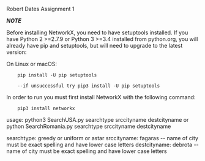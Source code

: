 Robert Dates
Assignment 1

***NOTE***

Before installing NetworkX, you need to have setuptools installed.
If you have Python 2 >=2.7.9 or Python 3 >=3.4 installed from python.org, you will already have pip and setuptools, but will need to upgrade to the latest version:

On Linux or macOS:

        pip install -U pip setuptools

        --if unsuccessful try pip3 install -U pip setuptools


In order to run you must first install NetworkX with the following command:

        pip3 install networkx


usage: python3 SearchUSA.py searchtype srccityname destcityname or python SearchRomania.py searchtype srccityname destcityname


searchtype: greedy or uniform or astar
srccityname: fagaras  -- name of city must be exact spelling and have lower case letters
destcityname: debrota -- name of city must be exact spelling and have lower case letters




